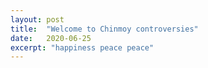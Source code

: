```yaml
---
layout: post
title:  "Welcome to Chinmoy controversies"
date:   2020-06-25
excerpt: "happiness peace peace"
---
```

